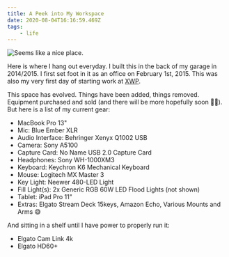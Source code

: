 ```yaml
---
title: A Peek into My Workspace
date: 2020-08-04T16:16:59.469Z
tags:
    - life
---
```


![Seems like a nice place.](images/a2eade4610ae3d6d869e9f013c5a4fc4b37811de3684c3c0132f2164293d09de.png)  

Here is where I hang out everyday. I built this in the back of my garage in 2014/2015. I first set foot in it as an office on February 1st, 2015. This was also my very first day of starting work at [XWP](https://xwp.co).

This space has evolved. Things have been added, things removed. Equipment purchased and sold (and there will be more hopefully soon 🤞🏻). But here is a list of my current gear:

* MacBook Pro 13"
* Mic: Blue Ember XLR
* Audio Interface: Behringer Xenyx Q1002 USB
* Camera: Sony A5100
* Capture Card: No Name USB 2.0 Capture Card
* Headphones: Sony WH-1000XM3
* Keyboard: Keychron K6 Mechanical Keyboard
* Mouse: Logitech MX Master 3
* Key Light: Neewer 480-LED Light
* Fill Light(s): 2x Generic RGB 60W LED Flood Lights (not shown)
* Tablet: iPad Pro 11"
* Extras: Elgato Stream Deck 15keys, Amazon Echo, Various Mounts and Arms 😅

And sitting in a shelf until I have power to properly run it:

* Elgato Cam Link 4k
* Elgato HD60+
